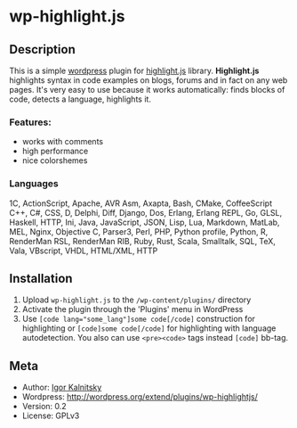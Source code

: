 wp-highlight.js
===============

## Description ##

This is a simple [wordpress](http://wordpress.org) plugin for
[highlight.js](http://softwaremaniacs.org/soft/highlight/en/) library.
**Highlight.js** highlights syntax in code examples on blogs, forums
and in fact on any web pages. It's very easy to use because it works
automatically: finds blocks of code, detects a language, highlights it.

### Features: ###

* works with comments
* high performance
* nice colorshemes

### Languages ###

1C, ActionScript, Apache, AVR Asm, Axapta, Bash, CMake, CoffeeScript C++, C#,
CSS, D, Delphi, Diff, Django, Dos, Erlang, Erlang REPL, Go, GLSL, Haskell,
HTTP, Ini, Java, JavaScript, JSON, Lisp, Lua, Markdown, MatLab, MEL, Nginx,
Objective C, Parser3, Perl, PHP, Python profile, Python, R, RenderMan RSL,
RenderMan RIB, Ruby, Rust, Scala, Smalltalk, SQL, TeX, Vala, VBscript, VHDL,
HTML/XML, HTTP


## Installation ##

1. Upload `wp-highlight.js` to the `/wp-content/plugins/` directory
2. Activate the plugin through the 'Plugins' menu in WordPress
3. Use `[code lang="some_lang"]some code[/code]` construction for highlighting
   or `[code]some code[/code]` for highlighting with language autodetection.
   You also can use `<pre><code>` tags instead `[code]` bb-tag.


## Meta ##

* Author: [Igor Kalnitsky](http://www.kalnitsky.org/)
* Wordpress: <http://wordpress.org/extend/plugins/wp-highlightjs/>
* Version: 0.2
* License: GPLv3
